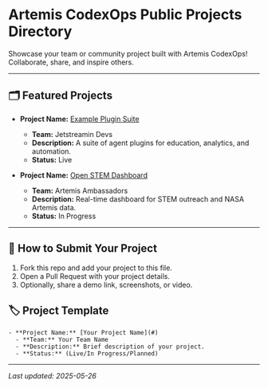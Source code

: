 # Artemis CodexOps Public Projects Directory

Showcase your team or community project built with Artemis CodexOps! Collaborate, share, and inspire others.

---

## 🗂️ Featured Projects

- **Project Name:** [Example Plugin Suite](https://github.com/jetstreamin/artemis-codexops-plugins)
  - **Team:** Jetstreamin Devs
  - **Description:** A suite of agent plugins for education, analytics, and automation.
  - **Status:** Live

- **Project Name:** [Open STEM Dashboard](#)
  - **Team:** Artemis Ambassadors
  - **Description:** Real-time dashboard for STEM outreach and NASA Artemis data.
  - **Status:** In Progress

---

## 🤝 How to Submit Your Project

1. Fork this repo and add your project to this file.
2. Open a Pull Request with your project details.
3. Optionally, share a demo link, screenshots, or video.

## 🏷️ Project Template

```
- **Project Name:** [Your Project Name](#)
  - **Team:** Your Team Name
  - **Description:** Brief description of your project.
  - **Status:** (Live/In Progress/Planned)
```

---

_Last updated: 2025-05-26_
